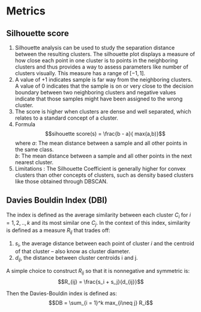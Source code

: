 # Metrics

## Silhouette score

1.  Silhouette analysis can be used to study the separation distance between the resulting clusters. The silhouette plot displays a measure of how close each point in one cluster is to points in the neighboring clusters and thus provides a way to assess parameters like number of clusters visually. This measure has a range of $[-1, 1]$.
1.  A value of $+1$ indicates sample is far way from the neighboring clusters. A value of $0$ indicates that the sample is on or very close to the decision boundary between two neighboring clusters and negative values indicate that those samples might have been assigned to the wrong cluster.
1.  The score is higher when clusters are dense and well separated, which relates to a standard concept of a cluster.
1.  Formula
    $$sihouette score(s) = \frac{b - a}{
    max(a,b)}$$
    where $a$: The mean distance between a sample and all other points in the same class. \
    $b$: The mean distance between a sample and all other points in the next nearest cluster.
1.  Limitations :
The Silhouette Coefficient is generally higher for convex clusters than other concepts of clusters, such as density based clusters like those obtained through DBSCAN.

## Davies Bouldin Index (DBI)

The index is defined as the average similarity between each cluster 
$C_i$ for $i = 1,2,.. ,k$ and its most similar one $C_j$. In the context of this index, similarity is defined as a measure $R_{ij}$ that trades off:

1.  $s_i$, the average distance between each point of cluster $i$ and the centroid of that cluster – also know as cluster diameter.
1.  $d_{ij}$, the distance between cluster centroids i and j.

A simple choice to construct $R_{ij}$ so that it is nonnegative and symmetric is:
$$R_{ij} = \frac{s_i + s_j}{d_{ij}}$$

Then the Davies-Bouldin index is defined as:
$$DB = \sum_{i = 1}^k max_{i\neq j} R_i$$